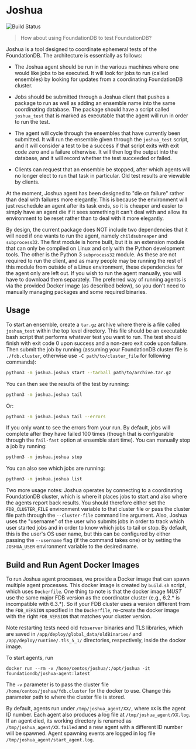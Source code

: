 Joshua
======

![Build Status](https://codebuild.us-west-2.amazonaws.com/badges?uuid=eyJlbmNyeXB0ZWREYXRhIjoiYjJNbDg3bWNDYk5jTVNhekpRZlJIK3lKRXB3TXRaUmg3Z1o1bzAya1JDR2dEVnlPU0pnMUc5Yms1QnBqMWxkM0Z5Vnk3bkhSa3ArQzdCMGxqU01EbjlVPSIsIml2UGFyYW1ldGVyU3BlYyI6IldYTGh0Njc4ajNpYi9KYlMiLCJtYXRlcmlhbFNldFNlcmlhbCI6MX0%3D&branch=main)

> How about using FoundationDB to test FoundationDB?

Joshua is a tool designed to coordinate ephemeral tests of the FoundationDB. The
architecture is essentially as follows:

 * The Joshua agent should be run in the various machines where one would like
   jobs to be executed. It will look for jobs to run (called ensembles) by looking 
   for updates from a coordinating FoundationDB cluster.

 * Jobs should be submitted through a Joshua client that pushes a package to
   run as well as adding an ensemble name into the same coordinating database.
   The package should have a script called `joshua_test` that is marked as
   executable that the agent will run in order to run the test.

 * The agent will cycle through the ensembles that have currently been submitted.
   It will run the ensemble given through the `joshua_test` script, and it
   will consider a test to be a success if that script exits with exit code
   zero and a failure otherwise. It will then log the output into the database,
   and it will record whether the test succeeded or failed.

 * Clients can request that an ensemble be stopped, after which agents will no
   longer elect to run that task in particular. Old test results are viewable
   by clients.

At the moment, Joshua agent has been designed to "die on failure" rather than
deal with failures more elegantly. This is because the environment will just reschedule
an agent after its task ends, so it is cheaper and easier to simply have an agent
die if it sees something it can't deal with and allow its environment to be
reset rather than to deal with it more elegantly.

By design, the current package does NOT include two dependencies that it will need
if one wants to run the agent, namely `childsubreaper` and `subprocess32`.
The first module is home built,
but it is an extension module that can only be compiled on Linux and only with
the Python development tools. The other is the Python 3 `subprocess32` module.
As these are not required to run the client, and
as many people may be running the rest of this module from outside of a Linux
environment, these dependencies for the agent only are left out. If you wish to
run the agent manually, you will have to download them separately. The preferred
way of running agents is via the provided Docker image (as described below), so
you don't need to manually managing packages and some required binaries.

## Usage

To start an ensemble, create a `tar.gz` archive where there is a file
called `joshua_test` within the top level directory. This file should be an
executable bash script that performs whatever test you want to run. The
test should finish with exit code 0 upon success and a non-zero exit code
upon failure. Then submit the job by running (assuming your FoundationDB cluster
file is `./fdb.cluster`, otherwise use `-C path/to/cluster_file` for following
commands):

```bash
python3 -m joshua.joshua start --tarball path/to/archive.tar.gz
```

You can then see the results of the test by running:

```bash
python3 -m joshua.joshua tail
```

Or:

```bash
python3 -m joshua.joshua tail --errors
```

If you only want to see the errors from your run. By default, jobs will complete
after they have failed 100 times (though that is configurable through the
`fail-fast` option at ensemble start time). You can manually stop a job by
running:

```bash
python3 -m joshua.joshua stop
```

You can also see which jobs are running:

```bash
python3 -m joshua.joshua list
```

Two more usage notes: Joshua operates by connecting to a coordinating FoundationDB
cluster, which is where it places jobs to start and also where the agents report
back results. You should therefore either set the `FDB_CLUSTER_FILE` environment
variable to that cluster file or pass the cluster file path through the `--cluster-file`
command line argument. Also, Joshua uses the "username" of the user who
submits jobs in order to track which user started jobs and in order to know which
jobs to tail or stop. By default, this is the user's OS user name, but this
can be configured by either passing the `--username` flag (if the command takes
one) or by setting the `JOSHUA_USER` environment variable to the desired name. 

## Build and Run Agent Docker Images

To run Joshua agent processes, we provide a Docker image that can spawn multiple
agent processes. This docker image is created by `build.sh` script, which uses
`Dockerfile`. One thing to note is that the docker image *MUST* use the same
major FDB version as the coordinator cluster (e.g., 6.2.* is incompatible with 6.3.*).
So if your FDB cluster uses a version different from the `FDB_VERSION` specified
in the `Dockerfile`, re-create the docker image with the right `FDB_VERSION` that
matches your cluster version.

Note restarting tests need old `fdbserver` binaries and TLS libraries, which
are saved in `/app/deploy/global_data/oldBinaries/` and `/app/deploy/runtime/.tls_5_1/` directories,
respectively, inside the docker image.

To start agents, run
```shell
docker run --rm -v /home/centos/joshua/:/opt/joshua -it foundationdb/joshua-agent:latest
```
The `-v` parameter is to pass the cluster file `/home/centos/joshua/fdb.cluster`
for the docker to use. Change this parameter path to where the cluster file is
stored.

By default, agents run under `/tmp/joshua_agent/XX/`, where `XX` is the agent ID
number. Each agent also produces a log file at `/tmp/joshua_agent/XX.log`. If an
agent died, its working directory is renamed as `/tmp/joshua_agent/XX.failed`
and a new agent with a different ID number will be spawned. Agent spawning
events are logged in log file `/tmp/joshua_agent/start_agent.log`.

